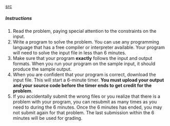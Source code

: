 [src](https://www.facebook.com/hackercup/problems.php?round=544142832342014)

##### Instructions

  1. Read the problem, paying special attention to the constraints on the input.
  2. Write a program to solve the problem. You can use any programming language that has a free compiler or interpreter available. Your program will need to solve the input file in less than 6 minutes.
  3. Make sure that your program **exactly** follows the input and output formats. When you run your program on the sample input, it should produce the sample output.
  4. When you are confident that your program is correct, download the input file. This will start a 6-minute timer. **You must upload your output and your source code before the timer ends to get credit for the problem**.
  5. If you accidentally submit the wrong files or you realize that there is a problem with your program, you can resubmit as many times as you need to during the 6 minutes. Once the 6 minutes has ended, you may not submit again for that problem. The last submission within the 6 minutes will be used for grading.

